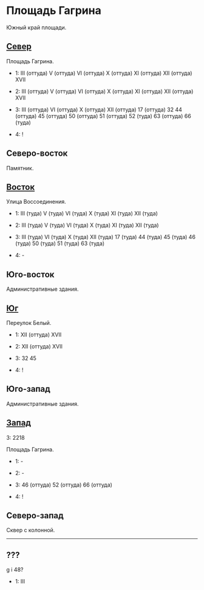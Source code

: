# Площадь Гагрина

Южный край площади.

## [Север](./500090.md)

Площадь Гагрина.

* 1:    III (оттуда)    V (оттуда)      VI (оттуда)     X (оттуда)      XI (оттуда)
        XII (оттуда)    XVII
* 2:    III (оттуда)    V (оттуда)      VI (оттуда)     X (оттуда)      XI (оттуда)
        XII (оттуда)    XVII

* 3:    III (оттуда)    VI (оттуда) X (оттуда)  XII (оттуда)
        17 (оттуда) 32  44 (оттуда) 45 (оттуда) 50 (оттуда) 51 (оттуда) 52 (туда)   63 (оттуда) 66 (туда)
* 4:    !

## Северо-восток

Памятник.

## [Восток](./520100.md)

Улица Воссоединения.

* 1:    III (туда)      V (туда)        VI (туда)       X (туда)        XI (туда)
        XII (туда)
* 2:    III (туда)      V (туда)        VI (туда)       X (туда)        XI (туда)
        XII (туда)

* 3:    III (туда)  VI (туда)   X (туда)    XII (туда)
        17 (туда)   44 (туда)   45 (туда)   46 (туда)   50 (туда)   51 (туда)   63 (туда)
* 4:    -

## Юго-восток

Административные здания.

## [Юг](./500110.md)

Переулок Белый.

* 1:    XII (оттуда)    XVII
* 2:    XII (оттуда)    XVII

* 3:    32  45
* 4:    !

## Юго-запад

Административные здания.

## [Запад](./490100.md)

З:  2218

Площадь Гагрина.

* 1:    -
* 2:    -

* 3:    46 (оттуда) 52 (оттуда) 66 (оттуда)
* 4:    !

## Северо-запад

Сквер с колонной.

----

## ???

g   i
48?

* 1:    III
